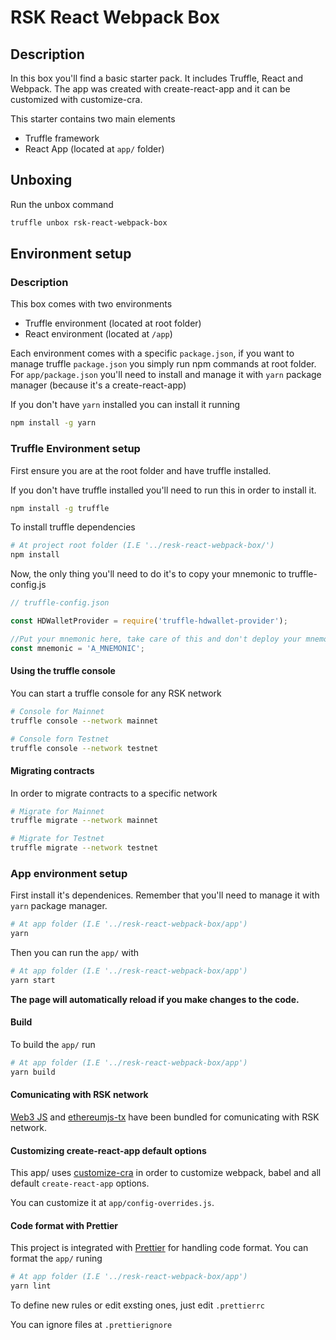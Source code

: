 # RSK React Webpack Box

## Description

In this box you'll find a basic starter pack. It includes Truffle, React and Webpack.
The app was created with create-react-app and it can be customized with customize-cra.

This starter contains two main elements
- Truffle framework 
- React App (located at `app/` folder)

## Unboxing

Run the unbox command

```bash
truffle unbox rsk-react-webpack-box
```

## Environment setup

### Description

This box comes with two environments
- Truffle environment (located at root folder)
- React environment (located at `/app`)

Each environment comes with a specific `package.json`, if you want to manage truffle `package.json` you simply run npm commands at root folder. For `app/package.json` you'll need to install and manage it with `yarn` package manager (because it's a create-react-app)

If you don't have `yarn` installed you can install it running 

```bash
npm install -g yarn
```

### Truffle Environment setup

First ensure you are at the root folder and have truffle installed. 

If you don't have truffle installed you'll need to run this in order to install it.

```bash
npm install -g truffle
```

To install truffle dependencies 

```bash
# At project root folder (I.E '../resk-react-webpack-box/')
npm install
```

Now, the only thing you'll need to do it's to copy your mnemonic to truffle-config.js

```js
// truffle-config.json

const HDWalletProvider = require('truffle-hdwallet-provider');

//Put your mnemonic here, take care of this and don't deploy your mnemonic into production!
const mnemonic = 'A_MNEMONIC';
```

#### Using the truffle console

You can start a truffle console for any RSK network

```bash
# Console for Mainnet
truffle console --network mainnet

# Console forn Testnet
truffle console --network testnet
```

#### Migrating contracts

In order to migrate contracts to a specific network

```bash
# Migrate for Mainnet
truffle migrate --network mainnet

# Migrate for Testnet
truffle migrate --network testnet
```

### App environment setup

First install it's dependenices. Remember that you'll need to manage it with `yarn` package manager.

```bash
# At app folder (I.E '../resk-react-webpack-box/app')
yarn
```

Then you can run the `app/` with

```bash
# At app folder (I.E '../resk-react-webpack-box/app')
yarn start
```

**The page will automatically reload if you make changes to the code.**

#### Build

To build the `app/` run 

```bash
# At app folder (I.E '../resk-react-webpack-box/app')
yarn build
```



#### Comunicating with RSK network

[Web3 JS](https://web3js.readthedocs.io) and [ethereumjs-tx](https://github.com/ethereumjs/ethereumjs-tx) have been bundled for comunicating with RSK network.

#### Customizing create-react-app default options

This app/ uses [customize-cra](https://github.com/arackaf/customize-cra) in order to customize webpack, babel and all default `create-react-app` options. 

You can customize it at `app/config-overrides.js`.

#### Code format with Prettier

This project is integrated with [Prettier](https://prettier.io/) for handling code format. You can format the `app/` runing 

```bash
# At app folder (I.E '../resk-react-webpack-box/app')
yarn lint
```

To define new rules or edit exsting ones, just edit `.prettierrc`

You can ignore files at `.prettierignore`
